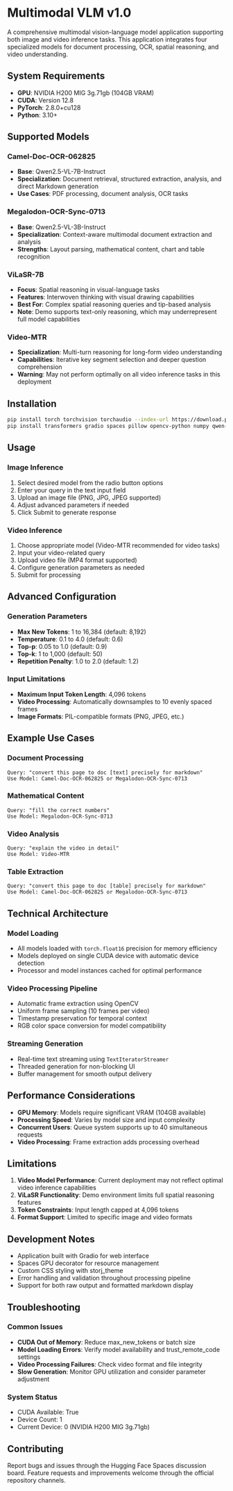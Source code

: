 # Multimodal VLM v1.0

A comprehensive multimodal vision-language model application supporting both image and video inference tasks. This application integrates four specialized models for document processing, OCR, spatial reasoning, and video understanding.

## System Requirements

- **GPU**: NVIDIA H200 MIG 3g.71gb (104GB VRAM)
- **CUDA**: Version 12.8
- **PyTorch**: 2.8.0+cu128
- **Python**: 3.10+

## Supported Models

### Camel-Doc-OCR-062825
- **Base**: Qwen2.5-VL-7B-Instruct
- **Specialization**: Document retrieval, structured extraction, analysis, and direct Markdown generation
- **Use Cases**: PDF processing, document analysis, OCR tasks

### Megalodon-OCR-Sync-0713
- **Base**: Qwen2.5-VL-3B-Instruct
- **Specialization**: Context-aware multimodal document extraction and analysis
- **Strengths**: Layout parsing, mathematical content, chart and table recognition

### ViLaSR-7B
- **Focus**: Spatial reasoning in visual-language tasks
- **Features**: Interwoven thinking with visual drawing capabilities
- **Best For**: Complex spatial reasoning queries and tip-based analysis
- **Note**: Demo supports text-only reasoning, which may underrepresent full model capabilities

### Video-MTR
- **Specialization**: Multi-turn reasoning for long-form video understanding
- **Capabilities**: Iterative key segment selection and deeper question comprehension
- **Warning**: May not perform optimally on all video inference tasks in this deployment

## Installation

```bash
pip install torch torchvision torchaudio --index-url https://download.pytorch.org/whl/cu118
pip install transformers gradio spaces pillow opencv-python numpy qwen-vl-utils
```

## Usage

### Image Inference
1. Select desired model from the radio button options
2. Enter your query in the text input field
3. Upload an image file (PNG, JPG, JPEG supported)
4. Adjust advanced parameters if needed
5. Click Submit to generate response

### Video Inference
1. Choose appropriate model (Video-MTR recommended for video tasks)
2. Input your video-related query
3. Upload video file (MP4 format supported)
4. Configure generation parameters as needed
5. Submit for processing

## Advanced Configuration

### Generation Parameters
- **Max New Tokens**: 1 to 16,384 (default: 8,192)
- **Temperature**: 0.1 to 4.0 (default: 0.6)
- **Top-p**: 0.05 to 1.0 (default: 0.9)
- **Top-k**: 1 to 1,000 (default: 50)
- **Repetition Penalty**: 1.0 to 2.0 (default: 1.2)

### Input Limitations
- **Maximum Input Token Length**: 4,096 tokens
- **Video Processing**: Automatically downsamples to 10 evenly spaced frames
- **Image Formats**: PIL-compatible formats (PNG, JPEG, etc.)

## Example Use Cases

### Document Processing
```
Query: "convert this page to doc [text] precisely for markdown"
Use Model: Camel-Doc-OCR-062825 or Megalodon-OCR-Sync-0713
```

### Mathematical Content
```
Query: "fill the correct numbers"
Use Model: Megalodon-OCR-Sync-0713
```

### Video Analysis
```
Query: "explain the video in detail"
Use Model: Video-MTR
```

### Table Extraction
```
Query: "convert this page to doc [table] precisely for markdown"
Use Model: Camel-Doc-OCR-062825 or Megalodon-OCR-Sync-0713
```

## Technical Architecture

### Model Loading
- All models loaded with `torch.float16` precision for memory efficiency
- Models deployed on single CUDA device with automatic device detection
- Processor and model instances cached for optimal performance

### Video Processing Pipeline
- Automatic frame extraction using OpenCV
- Uniform frame sampling (10 frames per video)
- Timestamp preservation for temporal context
- RGB color space conversion for model compatibility

### Streaming Generation
- Real-time text streaming using `TextIteratorStreamer`
- Threaded generation for non-blocking UI
- Buffer management for smooth output delivery

## Performance Considerations

- **GPU Memory**: Models require significant VRAM (104GB available)
- **Processing Speed**: Varies by model size and input complexity
- **Concurrent Users**: Queue system supports up to 40 simultaneous requests
- **Video Processing**: Frame extraction adds processing overhead

## Limitations

1. **Video Model Performance**: Current deployment may not reflect optimal video inference capabilities
2. **ViLaSR Functionality**: Demo environment limits full spatial reasoning features
3. **Token Constraints**: Input length capped at 4,096 tokens
4. **Format Support**: Limited to specific image and video formats

## Development Notes

- Application built with Gradio for web interface
- Spaces GPU decorator for resource management
- Custom CSS styling with storj_theme
- Error handling and validation throughout processing pipeline
- Support for both raw output and formatted markdown display

## Troubleshooting

### Common Issues
- **CUDA Out of Memory**: Reduce max_new_tokens or batch size
- **Model Loading Errors**: Verify model availability and trust_remote_code settings
- **Video Processing Failures**: Check video format and file integrity
- **Slow Generation**: Monitor GPU utilization and consider parameter adjustment

### System Status
- CUDA Available: True
- Device Count: 1
- Current Device: 0 (NVIDIA H200 MIG 3g.71gb)

## Contributing

Report bugs and issues through the Hugging Face Spaces discussion board. Feature requests and improvements welcome through the official repository channels.
